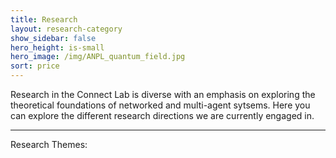 ```yaml
---
title: Research
layout: research-category
show_sidebar: false
hero_height: is-small
hero_image: /img/ANPL_quantum_field.jpg 
sort: price
---
```




Research in the Connect Lab is diverse with an emphasis on exploring the theoretical foundations of networked and multi-agent sytsems.  Here you can explore the different research directions we are currently engaged in.


<hr>

<p class="title is-4">Research Themes:</p>





